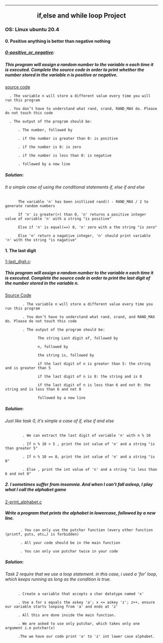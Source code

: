 ## <hr> <div align="center">if,else and while loop Project</div>

### OS: Linux ubuntu 20.4

#### 0. Positive anything is better than negative nothing
##### [0-positive_or_negative](https://github.com/mideactive/alx-low_level_programming/blob/master/0x01-variables_if_else_while/0-positive_or_negative.c):

##### This program will assign a random number to the variable n each time it is executed. Complete the source code in order to print whether the number          stored in the variable n is positive or negative.

 [source code](https://github.com/holbertonschool/0x01.c/blob/master/0-positive_or_negative_c) 

      . The variable n will store a different value every time you will run this program
      
      . You don’t have to understand what rand, srand, RAND_MAX do. Please do not touch this code
      
      . The output of the program should be:
      
          . The number, followed by

          . if the number is greater than 0: is positive

          . if the number is 0: is zero

          . if the number is less than 0: is negative

          . followed by a new line

##### Solution:
######    It a simple case of using the conditional statements if, else if and else

          The variable 'n' has been initlized rand() - RAND_MAX / 2 to generate random numbers
          
          If 'n' is greater(>) than 0, 'n' returns a positive integer value of variable 'n' with a string "is positive"
          
          Else if 'n' is equal(==) 0, 'n' zero with a the string "is zero"
          
          Else 'n' return a nagative integer, 'n' should print variable 'n' with the string "is nagative"
      
#### 1. The last digit

[1-last_digit.c](https://github.com/mideactive/alx-low_level_programming/blob/master/0x01-variables_if_else_while/1-last_digit.c):

##### This program will assign a random number to the variable n each time it is executed. Complete the source code in order to print the last digit of          the number stored in the variable n.

   [Source Code](https://github.com/holbertonschool/0x01.c/blob/master/1-last_digit_c)
            
            . The variable n will store a different value every time you run this program
            
            . You don’t have to understand what rand, srand, and RAND_MAX do. Please do not touch this code
            
            . The output of the program should be:
            
                   The string Last digit of, followed by
                   
                   n, followed by
                   
                   the string is, followed by
                   
                   if the last digit of n is greater than 5: the string and is greater than 5
                   
                   if the last digit of n is 0: the string and is 0
                   
                   if the last digit of n is less than 6 and not 0: the string and is less than 6 and not 0
                   
                   followed by a new line
##### Solution:

###### Just like task 0, it's simple a case of if, else if and else

            . We can extract the last digit of variable 'n' with n % 10
            
            . If n % 10 > 5 , print the int value of 'n' and a string "is than greater 5"
            
            . If n % 10 == 0, print the int value of 'n' and a string "is 0"
            
            . Else , print the int value of 'n' and a string "is less than 6 and not 0"
            
##### 2. I sometimes suffer from insomnia. And when I can't fall asleep, I play what I call the alphabet game

[2-print_alphabet.c](https://github.com/mideactive/alx-low_level_programming/blob/master/0x01-variables_if_else_while/2-print_alphabet.c)

##### Write a program that prints the alphabet in lowercase, followed by a new line.

           . You can only use the putchar function (every other function (printf, puts, etc…) is forbidden)
           
           . All your code should be in the main function
           
           . You can only use putchar twice in your code
           
##### Solution:

###### Task 2 require that we use a loop statement. in this case, i used a 'for' loop, which keeps running as long as the condition is true.

          . Create a variable that accepts a char datatype named 'x'
          
          . Use a for x equals the askey 'a'; x <= askey 'z'; z++, ensure our variable starts looping from 'a' and ends at 'z'
          
          . All this are done inside the main function.
          
          . We are asked to use only putchar, which takes only one argument i.e putchar(x)
          
          .The we have our code print 'a' to 'z' int lower case alphabet.
          

